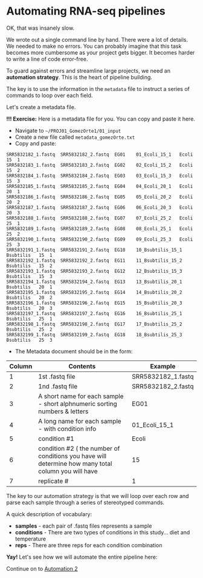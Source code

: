 # Automating RNA-seq pipelines

OK, that was insanely slow.

We wrote out a single command line by hand. There were a lot of details. We needed to make no errors. You can probably imagine that this task becomes more cumbersome as your project gets bigger. It becomes harder to write a line of code error-free.

To guard against errors and streamline large projects, we need an **automation strategy**. This is the heart of pipeline building.

The key is to use the information in the `metadata` file to instruct a series of commands to loop over each field.

Let's create a metadata file.

**!!! Exercise:** Here is a metadata file for you. You can copy and paste it here.

- Navigate to `~/PROJ01_GomezOrte1/01_input`
- Create a new file called `metadata_gomezOrte.txt`
- Copy and paste:

```
SRR5832182_1.fastq	SRR5832182_2.fastq	EG01	01_Ecoli_15_1	Ecoli	15	1
SRR5832183_1.fastq	SRR5832183_2.fastq	EG02	02_Ecoli_15_2	Ecoli	15	2
SRR5832184_1.fastq	SRR5832184_2.fastq	EG03	03_Ecoli_15_3	Ecoli	15	3
SRR5832185_1.fastq	SRR5832185_2.fastq	EG04	04_Ecoli_20_1	Ecoli	20	1
SRR5832186_1.fastq	SRR5832186_2.fastq	EG05	05_Ecoli_20_2	Ecoli	20	2
SRR5832187_1.fastq	SRR5832187_2.fastq	EG06	06_Ecoli_20_3	Ecoli	20	3
SRR5832188_1.fastq	SRR5832188_2.fastq	EG07	07_Ecoli_25_2	Ecoli	25	1
SRR5832189_1.fastq	SRR5832189_2.fastq	EG08	08_Ecoli_25_1	Ecoli	25	2
SRR5832190_1.fastq	SRR5832190_2.fastq	EG09	09_Ecoli_25_3	Ecoli	25	3
SRR5832191_1.fastq	SRR5832191_2.fastq	EG10	10_Bsubtilis_15_1	Bsubtilis	15	1
SRR5832192_1.fastq	SRR5832192_2.fastq	EG11	11_Bsubtilis_15_2	Bsubtilis	15	2
SRR5832193_1.fastq	SRR5832193_2.fastq	EG12	12_Bsubtilis_15_3	Bsubtilis	15	3
SRR5832194_1.fastq	SRR5832194_2.fastq	EG13	13_Bsubtilis_20_1	Bsubtilis	20	1
SRR5832195_1.fastq	SRR5832195_2.fastq	EG14	14_Bsubtilis_20_2	Bsubtilis	20	2
SRR5832196_1.fastq	SRR5832196_2.fastq	EG15	15_Bsubtilis_20_3	Bsubtilis	20	3
SRR5832197_1.fastq	SRR5832197_2.fastq	EG16	16_Bsubtilis_25_1	Bsubtilis	25	1
SRR5832198_1.fastq	SRR5832198_2.fastq	EG17	17_Bsubtilis_25_2	Bsubtilis	25	2
SRR5832199_1.fastq	SRR5832199_2.fastq	EG18	18_Bsubtilis_25_3	Bsubtilis	25	3
```

- The Metadata document should be in the form:

| Column | Contents | Example |
| --- | --- | --- |
| 1 | 1st .fastq file | SRR5832182_1.fastq | 
| 2 | 1nd .fastq file | SRR5832182_2.fastq | 
| 3 | A short name for each sample - short alphnumeric sorting numbers & letters | EG01 | 
| 4 | A long name for each sample - with condition info | 01_Ecoli_15_1 | 
| 5 | condition #1 | 	Ecoli | 
| 6 | condition #2 ( the number of conditions you have will determine how many total column you will have | 15 | 
| 7 | replicate # | 1 | 

The key to our automation strategy is that we will loop over each row and parse each sample through a series of stereotyped commands.

A quick description of vocabulary:

- **samples** - each pair of .fastq files represents a sample
- **conditions** - There are two types of conditions in this study... diet and temperature
- **reps** - There are three reps for each condition combination

**Yay!** Let's see how we will automate the entire pipeline here:

Continue on to [Automation 2](3_2_Automation_2.md)
